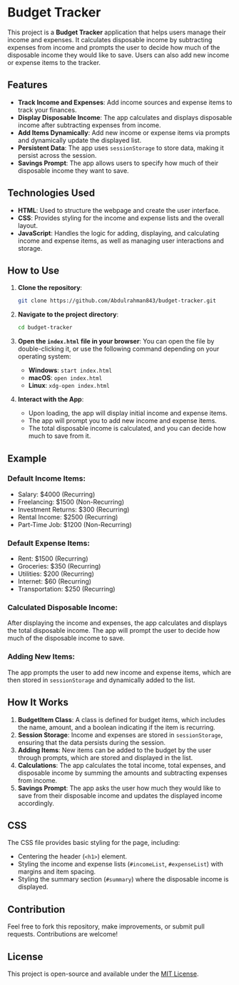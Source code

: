 # Budget Tracker

This project is a **Budget Tracker** application that helps users manage their income and expenses. It calculates disposable income by subtracting expenses from income and prompts the user to decide how much of the disposable income they would like to save. Users can also add new income or expense items to the tracker.

## Features

- **Track Income and Expenses**: Add income sources and expense items to track your finances.
- **Display Disposable Income**: The app calculates and displays disposable income after subtracting expenses from income.
- **Add Items Dynamically**: Add new income or expense items via prompts and dynamically update the displayed list.
- **Persistent Data**: The app uses `sessionStorage` to store data, making it persist across the session.
- **Savings Prompt**: The app allows users to specify how much of their disposable income they want to save.

## Technologies Used

- **HTML**: Used to structure the webpage and create the user interface.
- **CSS**: Provides styling for the income and expense lists and the overall layout.
- **JavaScript**: Handles the logic for adding, displaying, and calculating income and expense items, as well as managing user interactions and storage.

## How to Use

1. **Clone the repository**:
    ```bash
    git clone https://github.com/Abdulrahman843/budget-tracker.git
    ```

2. **Navigate to the project directory**:
    ```bash
    cd budget-tracker
    ```

3. **Open the `index.html` file in your browser**:
    You can open the file by double-clicking it, or use the following command depending on your operating system:
    - **Windows**: `start index.html`
    - **macOS**: `open index.html`
    - **Linux**: `xdg-open index.html`

4. **Interact with the App**:
    - Upon loading, the app will display initial income and expense items.
    - The app will prompt you to add new income and expense items.
    - The total disposable income is calculated, and you can decide how much to save from it.

## Example

### Default Income Items:
- Salary: $4000 (Recurring)
- Freelancing: $1500 (Non-Recurring)
- Investment Returns: $300 (Recurring)
- Rental Income: $2500 (Recurring)
- Part-Time Job: $1200 (Non-Recurring)

### Default Expense Items:
- Rent: $1500 (Recurring)
- Groceries: $350 (Recurring)
- Utilities: $200 (Recurring)
- Internet: $60 (Recurring)
- Transportation: $250 (Recurring)

### Calculated Disposable Income:
After displaying the income and expenses, the app calculates and displays the total disposable income. The app will prompt the user to decide how much of the disposable income to save.

### Adding New Items:
The app prompts the user to add new income and expense items, which are then stored in `sessionStorage` and dynamically added to the list.

## How It Works

1. **BudgetItem Class**: A class is defined for budget items, which includes the name, amount, and a boolean indicating if the item is recurring.
2. **Session Storage**: Income and expenses are stored in `sessionStorage`, ensuring that the data persists during the session.
3. **Adding Items**: New items can be added to the budget by the user through prompts, which are stored and displayed in the list.
4. **Calculations**: The app calculates the total income, total expenses, and disposable income by summing the amounts and subtracting expenses from income.
5. **Savings Prompt**: The app asks the user how much they would like to save from their disposable income and updates the displayed income accordingly.

## CSS

The CSS file provides basic styling for the page, including:
- Centering the header (`<h1>`) element.
- Styling the income and expense lists (`#incomeList`, `#expenseList`) with margins and item spacing.
- Styling the summary section (`#summary`) where the disposable income is displayed.

## Contribution

Feel free to fork this repository, make improvements, or submit pull requests. Contributions are welcome!

## License

This project is open-source and available under the [MIT License](LICENSE).
